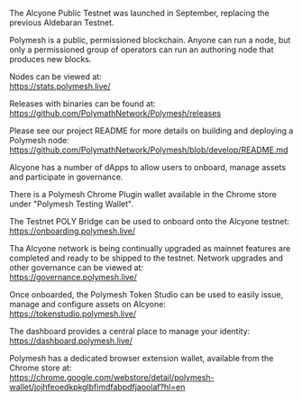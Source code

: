 The Alcyone Public Testnet was launched in September, replacing the previous Aldebaran Testnet.

Polymesh is a public, permissioned blockchain. Anyone can run a node, but only a permissioned group of operators can run an authoring node that produces new blocks.

Nodes can be viewed at:  
<https://stats.polymesh.live/>

Releases with binaries can be found at:  
<https://github.com/PolymathNetwork/Polymesh/releases>

Please see our project README for more details on building and deploying a Polymesh node:
<https://github.com/PolymathNetwork/Polymesh/blob/develop/README.md>

Alcyone has a number of dApps to allow users to onboard, manage assets and participate in governance.

There is a Polymesh Chrome Plugin wallet available in the Chrome store under "Polymesh Testing Wallet".

The Testnet POLY Bridge can be used to onboard onto the Alcyone testnet:  
<https://onboarding.polymesh.live/>

Tha Alcyone network is being continually upgraded as mainnet features are completed and ready to be shipped to the testnet. Network upgrades and other governance can be viewed at:  
<https://governance.polymesh.live/>

Once onboarded, the Polymesh Token Studio can be used to easily issue, manage and configure assets on Alcyone:  
<https://tokenstudio.polymesh.live/>

The dashboard provides a central place to manage your identity:  
<https://dashboard.polymesh.live/>

Polymesh has a dedicated browser extension wallet, available from the Chrome store at:  
<https://chrome.google.com/webstore/detail/polymesh-wallet/jojhfeoedkpkglbfimdfabpdfjaoolaf?hl=en>